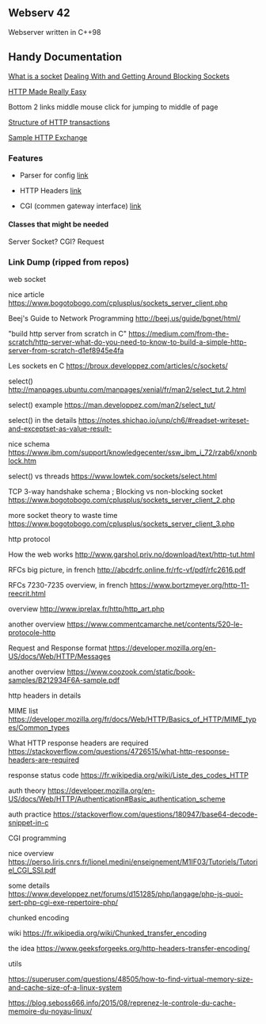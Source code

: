 
## Webserv 42
Webserver written in C++98
  

## Handy Documentation
[What is a socket](https://beej.us/guide/bgnet/html/index-wide.html#:~:text=2-,What%20is%20a%20socket%3F,-You%20hear%20talk)
[Dealing With and Getting Around Blocking Sockets](http://dwise1.net/pgm/sockets/blocking.html)


[HTTP Made Really Easy](https://www.jmarshall.com/easy/http/)

Bottom 2 links middle mouse click for jumping to middle of page

[Structure of HTTP transactions](https://www.jmarshall.com/easy/http/#:~:text=Table%20of%20Contents-,Structure%20of%20HTTP%20Transactions,-Like%20most%20network)

[Sample HTTP Exchange](https://www.jmarshall.com/easy/http/#:~:text=Table%20of%20Contents-,Sample%20HTTP%20Exchange,After%20sending%20the%20response%2C%20the%20server%20closes%20the%20socket.,-To%20familiarize%20yourself)

  

### Features
- Parser for config [link](https://www.nginx.com/resources/wiki/start/topics/examples/full/)

- HTTP Headers [link](https://developer.mozilla.org/en-US/docs/Web/HTTP/Headers)

- CGI (commen gateway interface)  [link](https://en.wikipedia.org/wiki/Common_Gateway_Interface)


#### Classes that might be needed

Server
Socket?
CGI?
Request

  
  
  

### Link Dump (ripped from repos)
web socket

nice article https://www.bogotobogo.com/cplusplus/sockets_server_client.php

Beej's Guide to Network Programming http://beej.us/guide/bgnet/html/

"build http server from scratch in C" https://medium.com/from-the-scratch/http-server-what-do-you-need-to-know-to-build-a-simple-http-server-from-scratch-d1ef8945e4fa

Les sockets en C https://broux.developpez.com/articles/c/sockets/

select() http://manpages.ubuntu.com/manpages/xenial/fr/man2/select_tut.2.html

select() example https://man.developpez.com/man2/select_tut/

select() in the details https://notes.shichao.io/unp/ch6/#readset-writeset-and-exceptset-as-value-result-

nice schema https://www.ibm.com/support/knowledgecenter/ssw_ibm_i_72/rzab6/xnonblock.htm

select() vs threads https://www.lowtek.com/sockets/select.html

TCP 3-way handshake schema ; Blocking vs non-blocking socket https://www.bogotobogo.com/cplusplus/sockets_server_client_2.php

more socket theory to waste time https://www.bogotobogo.com/cplusplus/sockets_server_client_3.php

http protocol

How the web works http://www.garshol.priv.no/download/text/http-tut.html

RFCs big picture, in french http://abcdrfc.online.fr/rfc-vf/pdf/rfc2616.pdf

RFCs 7230-7235 overview, in french https://www.bortzmeyer.org/http-11-reecrit.html

overview http://www.iprelax.fr/http/http_art.php

another overview https://www.commentcamarche.net/contents/520-le-protocole-http

Request and Response format https://developer.mozilla.org/en-US/docs/Web/HTTP/Messages

another overview https://www.coozook.com/static/book-samples/B212934F6A-sample.pdf

http headers in details

MIME list https://developer.mozilla.org/fr/docs/Web/HTTP/Basics_of_HTTP/MIME_types/Common_types

What HTTP response headers are required https://stackoverflow.com/questions/4726515/what-http-response-headers-are-required

response status code https://fr.wikipedia.org/wiki/Liste_des_codes_HTTP

auth theory https://developer.mozilla.org/en-US/docs/Web/HTTP/Authentication#Basic_authentication_scheme

auth practice https://stackoverflow.com/questions/180947/base64-decode-snippet-in-c

CGI programming

nice overview https://perso.liris.cnrs.fr/lionel.medini/enseignement/M1IF03/Tutoriels/Tutoriel_CGI_SSI.pdf

some details https://www.developpez.net/forums/d151285/php/langage/php-js-quoi-sert-php-cgi-exe-repertoire-php/

chunked encoding

wiki https://fr.wikipedia.org/wiki/Chunked_transfer_encoding

the idea https://www.geeksforgeeks.org/http-headers-transfer-encoding/

utils

https://superuser.com/questions/48505/how-to-find-virtual-memory-size-and-cache-size-of-a-linux-system

https://blog.seboss666.info/2015/08/reprenez-le-controle-du-cache-memoire-du-noyau-linux/